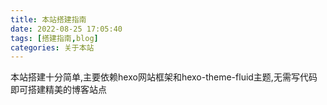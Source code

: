 ```yaml
---
title: 本站搭建指南
date: 2022-08-25 17:05:40
tags: [搭建指南,blog]
categories: 关于本站
---
```

本站搭建十分简单,主要依赖hexo网站框架和hexo-theme-fluid主题,无需写代码即可搭建精美的博客站点
<!--more-->